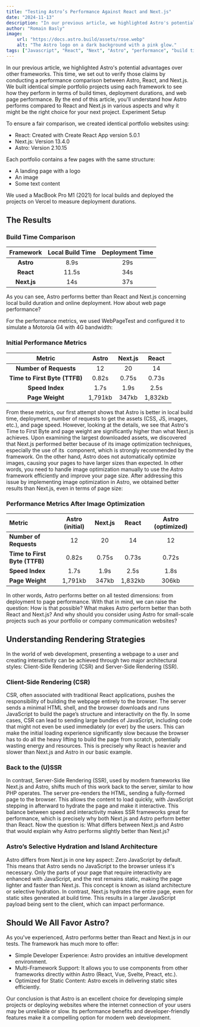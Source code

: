 ```yaml
---
title: "Testing Astro’s Performance Against React and Next.js"
date: "2024-11-13"
description: "In our previous article, we highlighted Astro's potential advantages over other frameworks. This time, we set out to verify those claims by conducting a performance comparison between Astro, React, and Next.js. We built identical simple portfolio projects (more...)"
author: "Romain Basly"
image:
    url: "https://docs.astro.build/assets/rose.webp"
    alt: "The Astro logo on a dark background with a pink glow."
tags: ["Javascript", "React", "Next", "Astro", "performance", "build time"]
---
```


In our previous article, we highlighted Astro's potential advantages over other frameworks. This time, we set out to verify those claims by conducting a performance comparison between Astro, React, and Next.js. We built identical simple portfolio projects using each framework to see how they perform in terms of build times, deployment durations, and web page performance. By the end of this article, you'll understand how Astro performs compared to React and Next.js in various aspects and why it might be the right choice for your next project.
Experiment Setup

To ensure a fair comparison, we created identical portfolio websites using:

* React: Created with Create React App version 5.0.1
* Next.js: Version 13.4.0
* Astro: Version 2.10.15

Each portfolio contains a few pages with the same structure:
* A landing page with a logo
* An image
* Some text content

We used a MacBook Pro M1 (2021) for local builds and deployed the projects on Vercel to measure deployment durations.

## The Results

### Build Time Comparison
| Framework    | Local Build Time   | Deployment Time   |
|:------------:|:------------------:|:-----------------:|
| **Astro**    | 8.9s               | 29s               |
| **React**    | 11.5s              | 34s               |
| **Next.js**  | 14s                | 37s               |


As you can see, Astro performs better than React and Next.js concerning local build duration and online deployment. How about web page performance?

For the performance metrics, we used WebPageTest and configured it to simulate a Motorola G4 with 4G bandwidth:

### Initial Performance Metrics

| Metric                        | Astro    | Next.js | React  | 
|:-----------------------------:|:--------:|:-------:|:------:|
| **Number of Requests**        | 12       | 20      | 14     | 
| **Time to First Byte (TTFB)** | 0.82s    | 0.75s   | 0.73s  | 
| **Speed Index**               | 1.7s     | 1.9s    | 2.5s   | 
| **Page Weight**               | 1,791kb  | 347kb   | 1,832kb| 

From these metrics, our first attempt shows that Astro is better in local build time, deployment, number of requests to get the assets (CSS, JS, images, etc.), and page speed. However, looking at the details, we see that Astro's Time to First Byte and page weight are significantly higher than what Next.js achieves.
Upon examining the largest downloaded assets, we discovered that Next.js performed better because of its image optimization techniques, especially the use of its <Image /> component, which is strongly recommended by the framework. On the other hand, Astro does not automatically optimize images, causing your pages to have larger sizes than expected. In other words, you need to handle image optimization manually to use the Astro framework efficiently and improve your page size.
After addressing this issue by implementing image optimization in Astro, we obtained better results than Next.js, even in terms of page size:

### Performance Metrics After Image Optimization

| Metric                       | Astro (initial)    | Next.js | React  | Astro (optimized) |
|:-----------------------------|:------------------:|:-------:|:------:|:-----------------:|
| **Number of Requests**       | 12                 | 20      | 14     | 12                |
| **Time to First Byte (TTFB)**| 0.82s              | 0.75s   | 0.73s  | 0.72s             |
| **Speed Index**              | 1.7s               | 1.9s    | 2.5s   | 1.8s              |
| **Page Weight**              | 1,791kb            | 347kb   | 1,832kb| 306kb             |

In other words, Astro performs better on all tested dimensions: from deployment to page performance. With that in mind, we can raise the question: How is that possible? What makes Astro perform better than both React and Next.js? And why should you consider using Astro for small-scale projects such as your portfolio or company communication websites?

## Understanding Rendering Strategies

In the world of web development, presenting a webpage to a user and creating interactivity can be achieved through two major architectural styles: Client-Side Rendering (CSR) and Server-Side Rendering (SSR).

### Client-Side Rendering (CSR)

CSR, often associated with traditional React applications, pushes the responsibility of building the webpage entirely to the browser. The server sends a minimal HTML shell, and the browser downloads and runs JavaScript to build the page’s structure and interactivity on the fly.
In some cases, CSR can lead to sending large bundles of JavaScript, including code that might not even be used immediately (or ever) by the users. This can make the initial loading experience significantly slow because the browser has to do all the heavy lifting to build the page from scratch, potentially wasting energy and resources. This is precisely why React is heavier and slower than Next.js and Astro in our basic example.

### Back to the (U)SSR

In contrast, Server-Side Rendering (SSR), used by modern frameworks like Next.js and Astro, shifts much of this work back to the server, similar to how PHP operates. The server pre-renders the HTML, sending a fully-formed page to the browser. This allows the content to load quickly, with JavaScript stepping in afterward to hydrate the page and make it interactive.
This balance between speed and interactivity makes SSR frameworks great for performance, which is precisely why both Next.js and Astro perform better than React. Now the question is: What differs between Next.js and Astro that would explain why Astro performs slightly better than Next.js?

### Astro’s Selective Hydration and Island Architecture

Astro differs from Next.js in one key aspect: Zero JavaScript by default. This means that Astro sends no JavaScript to the browser unless it's necessary. Only the parts of your page that require interactivity are enhanced with JavaScript, and the rest remains static, making the page lighter and faster than Next.js. This concept is known as island architecture or selective hydration.
In contrast, Next.js hydrates the entire page, even for static sites generated at build time. This results in a larger JavaScript payload being sent to the client, which can impact performance.

## Should We All Favor Astro?

As you've experienced, Astro performs better than React and Next.js in our tests. The framework has much more to offer:
* Simple Developer Experience: Astro provides an intuitive development environment.
* Multi-Framework Support: It allows you to use components from other frameworks directly within Astro (React, Vue, Svelte, Preact, etc.).
* Optimized for Static Content: Astro excels in delivering static sites efficiently.

Our conclusion is that Astro is an excellent choice for developing simple projects or deploying websites where the internet connection of your users may be unreliable or slow. Its performance benefits and developer-friendly features make it a compelling option for modern web development.